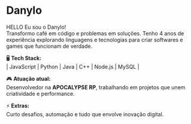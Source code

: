 # Danylo
HELLO
Eu sou o Danylo!  
Transformo café em código e problemas em soluções. Tenho 4 anos de experiência explorando linguagens e tecnologias para criar softwares e games que funcionam de verdade.

🖥️ **Tech Stack:**  
| JavaScript | Python | Java | C++ | Node.js | MySQL |

🎮 **Atuação atual:**  
Desenvolvedor na **APOCALYPSE RP**, trabalhando em projetos que unem criatividade e performance.

⚡ **Extras:**  
Curto desafios, automação e tudo que envolve inovação digital.
